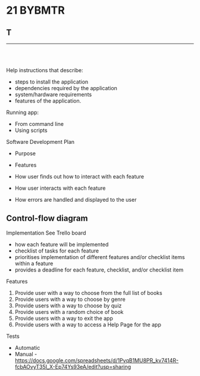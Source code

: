 # 21 BYBMTR


## T
---

<br><br>


Help
instructions that describe:
- steps to install the application
- dependencies required by the application
- system/hardware requirements
- features of the application.

Running app:
- From command line
- Using scripts

Software Development Plan
- Purpose
- Features


- How user finds out how to interact with each feature
- How user interacts with each feature
- How errors are handled and displayed to the user

## Control-flow diagram


Implementation
See Trello board
- how each feature will be implemented
- checklist of tasks for each feature
- prioritises implementation of different features and/or checklist items within a feature
- provides a deadline for each feature, checklist, and/or checklist item



Features
1. Provide user with a way to choose from the full list of books
2. Provide users with a way to choose by genre
3. Provide users with a way to choose by quiz
4. Provide users with a random choice of book
5. Provide users with a way to exit the app
6. Provide users with a way to access a Help Page for the app


Tests
- Automatic
- Manual - https://docs.google.com/spreadsheets/d/1PvqB1MU8PR_kv7414R-fcbAOvyT35I_X-Ep74Ys93eA/edit?usp=sharing

